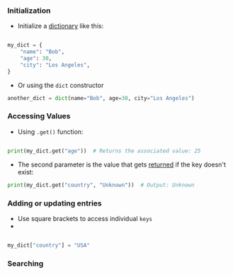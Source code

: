 ### Initialization

- Initialize a [dictionary](computer-science/docs/basics/data-structures/dictionaries.md) like this:
```python

my_dict = {
    "name": "Bob",
    "age": 30,
    "city": "Los Angeles",
}

```

- Or using the `dict` constructor
```python
another_dict = dict(name="Bob", age=30, city="Los Angeles")
```

### Accessing Values

- Using `.get()` function:

```python

print(my_dict.get("age"))  # Returns the associated value: 25

```


- The second parameter is the value that gets [returned](computer-science/docs/python/functions.md) if the key doesn't exist:

```python
print(my_dict.get("country", "Unknown"))  # Output: Unknown
```

### Adding or updating entries

- Use square brackets to access individual `keys`
- 
```python

my_dict["country"] = "USA"


```

### Searching
